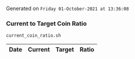 Generated on `Friday 01-October-2021 at 13:36:08`

### Current to Target Coin Ratio
`current_coin_ratio.sh`

Date|Current|Target|Ratio
---|---|---|---
